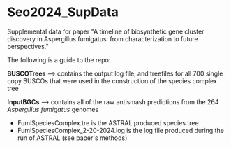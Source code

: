 # Seo2024_SupData
Supplemental data for paper "A timeline of biosynthetic gene cluster discovery in Aspergillus fumigatus: from characterization to future perspectives."

The following is a guide to the repo:

**BUSCOTrees** --> contains the output log file, and treefiles for all 700 single copy BUSCOs that were used in the construction of the species complex tree

**InputBGCs** --> contains all of the raw antismash predictions from the 264 *Aspergillus fumigatus* genomes

- FumiSpeciesComplex.tre is the ASTRAL produced species tree
- FumiSpeciesComplex_2-20-2024.log is the log file produced during the run of ASTRAL (see paper's methods)

